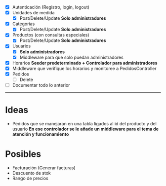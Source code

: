 - [x] Autenticación (Registro, login, logout)
- [x] Unidades de medida
	- [x] Post/Delete/Update **Solo administradores**
- [x] Categorias
	- [x] Post/Delete/Update **Solo administradores**
- [x] Productos (con consultas especiales)
	- [x] Post/Delete/Update **Solo administradores**
- [x] Usuarios
	- [x] **Solo administradores**
	- [x] Middleware para que solo puedan administradores
- [x] Horarios **Seeder predeterminado + Controlador para administradores**
- [x] Middleware que verifique los horarios y monitoree a PedidosController
- [x] Pedidos
	- [ ] Delete
- [ ] Documentar todo lo anterior

<hr>

# Ideas
- Pedidos que se manejaran en una tabla ligados al id del producto y del usuario **En ese controlador se le añade un middleware para el tema de atención y funcionamiento**

# Posibles
- Facturación (Generar facturas)
- Descuento de stok
- Rango de precios